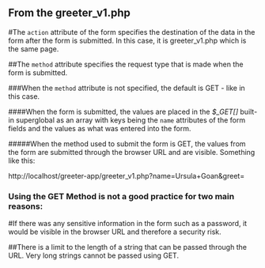 ## From the greeter_v1.php

#The `action` attribute of the form specifies the destination of the data in the form after the form is submitted. In this case, it is greeter_v1.php which is the same page.


##The `method` attribute specifies the request type that is made when the form is submitted.


###When the `method` attribute is not specified, the default is GET - like in this case.


####When the form is submitted, the values are placed in the *$_GET[]* built-in superglobal as an array with keys being the `name` attributes of the form fields and the values as what was entered into the form.

#####When the method used to submit the form is GET, the values from the form are submitted through the browser URL and are visible. Something like this:

http://localhost/greeter-app/greeter_v1.php?name=Ursula+Goan&greet=

### Using the GET Method is not a good practice for two main reasons:

#If there was any sensitive information in the form such as a password, it would be visible in the browser URL and therefore a security risk.


##There is a limit to the length of a string that can be passed through the URL. Very long strings cannot be passed using GET.

